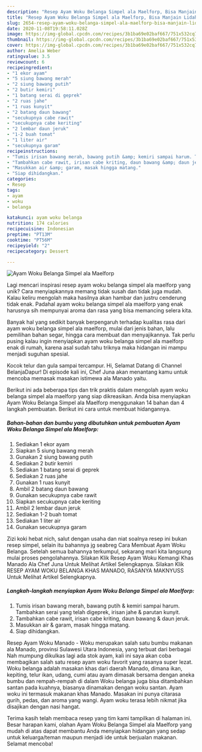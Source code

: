 ```yaml
---
description: "Resep Ayam Woku Belanga Simpel ala Maelforp, Bisa Manjain Lidah"
title: "Resep Ayam Woku Belanga Simpel ala Maelforp, Bisa Manjain Lidah"
slug: 2654-resep-ayam-woku-belanga-simpel-ala-maelforp-bisa-manjain-lidah
date: 2020-11-08T19:58:11.028Z
image: https://img-global.cpcdn.com/recipes/3b1ba69e02baf667/751x532cq70/ayam-woku-belanga-simpel-ala-maelforp-foto-resep-utama.jpg
thumbnail: https://img-global.cpcdn.com/recipes/3b1ba69e02baf667/751x532cq70/ayam-woku-belanga-simpel-ala-maelforp-foto-resep-utama.jpg
cover: https://img-global.cpcdn.com/recipes/3b1ba69e02baf667/751x532cq70/ayam-woku-belanga-simpel-ala-maelforp-foto-resep-utama.jpg
author: Amelia Weber
ratingvalue: 3.5
reviewcount: 6
recipeingredient:
- "1 ekor ayam"
- "5 siung bawang merah"
- "2 siung bawang putih"
- "2 butir kemiri"
- "1 batang serai di geprek"
- "2 ruas jahe"
- "1 ruas kunyit"
- "2 batang daun bawang"
- "secukupnya cabe rawit"
- "secukupnya cabe keriting"
- "2 lembar daun jeruk"
- "1-2 buah tomat"
- "1 liter air"
- "secukupnya garam"
recipeinstructions:
- "Tumis irisan bawang merah, bawang putih &amp; kemiri sampai harum. Tambahkan serai yang telah digeprek, irisan jahe &amp; parutan kunyit."
- "Tambahkan cabe rawit, irisan cabe kriting, daun bawang &amp; daun jeruk."
- "Masukkan air &amp; garam, masak hingga matang."
- "Siap dihidangkan."
categories:
- Resep
tags:
- ayam
- woku
- belanga

katakunci: ayam woku belanga 
nutrition: 174 calories
recipecuisine: Indonesian
preptime: "PT13M"
cooktime: "PT56M"
recipeyield: "2"
recipecategory: Dessert

---
```



![Ayam Woku Belanga Simpel ala Maelforp](https://img-global.cpcdn.com/recipes/3b1ba69e02baf667/751x532cq70/ayam-woku-belanga-simpel-ala-maelforp-foto-resep-utama.jpg)

Lagi mencari inspirasi resep ayam woku belanga simpel ala maelforp yang unik? Cara menyiapkannya memang tidak susah dan tidak juga mudah. Kalau keliru mengolah maka hasilnya akan hambar dan justru cenderung tidak enak. Padahal ayam woku belanga simpel ala maelforp yang enak harusnya sih mempunyai aroma dan rasa yang bisa memancing selera kita.

Banyak hal yang sedikit banyak berpengaruh terhadap kualitas rasa dari ayam woku belanga simpel ala maelforp, mulai dari jenis bahan, lalu pemilihan bahan segar, hingga cara membuat dan menyajikannya. Tak perlu pusing kalau ingin menyiapkan ayam woku belanga simpel ala maelforp enak di rumah, karena asal sudah tahu triknya maka hidangan ini mampu menjadi suguhan spesial.

Kocok telur dan gula sampai tercampur. Hi, Selamat Datang di Channel BelanjaDapur! Di episode kali ini, Chef Juna akan menantang kamu untuk mencoba memasak masakan istimewa ala Manado yaitu.


Berikut ini ada beberapa tips dan trik praktis dalam mengolah ayam woku belanga simpel ala maelforp yang siap dikreasikan. Anda bisa menyiapkan Ayam Woku Belanga Simpel ala Maelforp menggunakan 14 bahan dan 4 langkah pembuatan. Berikut ini cara untuk membuat hidangannya.

<!--inarticleads1-->

##### Bahan-bahan dan bumbu yang dibutuhkan untuk pembuatan Ayam Woku Belanga Simpel ala Maelforp:

1. Sediakan 1 ekor ayam
1. Siapkan 5 siung bawang merah
1. Gunakan 2 siung bawang putih
1. Sediakan 2 butir kemiri
1. Sediakan 1 batang serai di geprek
1. Sediakan 2 ruas jahe
1. Gunakan 1 ruas kunyit
1. Ambil 2 batang daun bawang
1. Gunakan secukupnya cabe rawit
1. Siapkan secukupnya cabe keriting
1. Ambil 2 lembar daun jeruk
1. Sediakan 1-2 buah tomat
1. Sediakan 1 liter air
1. Gunakan secukupnya garam


Zizi koki hebat nich, salut dengan usaha dan niat soalnya resep ini bukan resep simpel, selain itu bahannya jg seabreg  Cara Membuat Ayam Woku Belanga. Setelah semua bahannya terkumpul, sekarang mari kita langsung mulai proses pengolahannya. Silakan Klik Resep Ayam Woku Kemangi Khas Manado Ala Chef Juna Untuk Melihat Artikel Selengkapnya. Silakan Klik RESEP AYAM WOKU BELANGA KHAS MANADO, RASANYA MAKNYUSS Untuk Melihat Artikel Selengkapnya. 

<!--inarticleads2-->

##### Langkah-langkah menyiapkan Ayam Woku Belanga Simpel ala Maelforp:

1. Tumis irisan bawang merah, bawang putih &amp; kemiri sampai harum. Tambahkan serai yang telah digeprek, irisan jahe &amp; parutan kunyit.
1. Tambahkan cabe rawit, irisan cabe kriting, daun bawang &amp; daun jeruk.
1. Masukkan air &amp; garam, masak hingga matang.
1. Siap dihidangkan.


Resep Ayam Woku Manado - Woku merupakan salah satu bumbu makanan ala Manado, provinsi Sulawesi Utara Indonesia, yang terbuat dari berbagai Nah mumpung dikulkas lagi ada stok ayam, kali ini saya akan coba membagikan salah satu resep ayam woku favorit yang rasanya super lezat. Woku belanga adalah masakan khas dari daerah Manado, dimana ikan, kepiting, telur ikan, udang, cumi atau ayam dimasak bersama dengan aneka bumbu dan rempah-rempah di dalam Woku belanga juga bisa ditambahkan santan pada kuahnya, biasanya dinamakan dengan woku santan. Ayam woku ini termasuk makanan khas Manado. Masakan ini punya citarasa gurih, pedas, dan aroma yang wangi. Ayam woku terasa lebih nikmat jika disajikan dengan nasi hangat. 

Terima kasih telah membaca resep yang tim kami tampilkan di halaman ini. Besar harapan kami, olahan Ayam Woku Belanga Simpel ala Maelforp yang mudah di atas dapat membantu Anda menyiapkan hidangan yang sedap untuk keluarga/teman maupun menjadi ide untuk berjualan makanan. Selamat mencoba!

